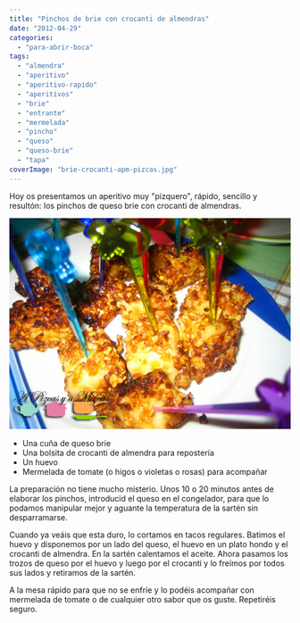 ```yaml
---
title: "Pinchos de brie con crocanti de almendras"
date: "2012-04-29"
categories:
  - "para-abrir-boca"
tags:
  - "almendra"
  - "aperitivo"
  - "aperitivo-rapido"
  - "aperitivos"
  - "brie"
  - "entrante"
  - "mermelada"
  - "pincho"
  - "queso"
  - "queso-brie"
  - "tapa"
coverImage: "brie-crocanti-apm-pizcas.jpg"
---
```


Hoy os presentamos un aperitivo muy "pizquero", rápido, sencillo y resultón: los pinchos de queso brie con crocanti de almendras.

![](images/brie-crocanti-apm-pizcas.jpg "brie crocanti apm (pizcas)")

- Una cuña de queso brie
- Una bolsita de crocanti de almendra para repostería
- Un huevo
- Mermelada de tomate (o higos o violetas o rosas) para acompañar

La preparación no tiene mucho misterio. Unos 10 o 20 minutos antes de elaborar los pinchos, introducid el queso en el congelador, para que lo podamos manipular mejor y aguante la temperatura de la sartén sin desparramarse.

Cuando ya veáis que esta duro, lo cortamos en tacos regulares. Batimos el huevo y disponemos por un lado del queso, el huevo en un plato hondo y el crocanti de almendra. En la sartén calentamos el aceite. Ahora pasamos los trozos de queso por el huevo y luego por el crocanti y lo freímos por todos sus lados y retiramos de la sartén.

A la mesa rápido para que no se enfríe y lo podéis acompañar con mermelada de tomate o de cualquier otro sabor que os guste. Repetiréis seguro.
